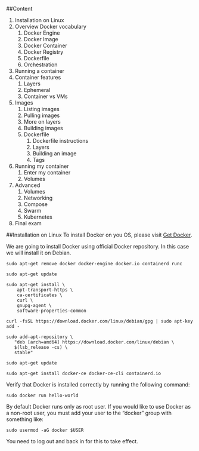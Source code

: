 ##Content
1. Installation on Linux
1. Overview Docker vocabulary
    1. Docker Engine
    1. Docker Image
    1. Docker Container
    1. Docker Registry
    1. Dockerfile
    1. Orchestration
1. Running a container
1. Container features
    1. Layers
    1. Ephemeral
    1. Container vs VMs
1. Images
    1. Listing images
    1. Pulling images
    1. More on layers
    1. Building images
    1. Dockerfile
        1. Dockerfile instructions
        1. Layers
        1. Building an image
        1. Tags
1. Running my container
    1. Enter my container 
    1. Volumes
1. Advanced
    1. Volumes
    2. Networking
    3. Compose
    4. Swarm
    5. Kubernetes
1. Final exam

##Installation on Linux
To install Docker on you OS, please visit [Get Docker](https://docs.docker.com/get-docker/). 

We are going to install Docker using official Docker repository. In this case we will install it on Debian.
```shell script
sudo apt-get remove docker docker-engine docker.io containerd runc

sudo apt-get update

sudo apt-get install \
    apt-transport-https \
    ca-certificates \
    curl \
    gnupg-agent \
    software-properties-common

curl -fsSL https://download.docker.com/linux/debian/gpg | sudo apt-key add -

sudo add-apt-repository \
   "deb [arch=amd64] https://download.docker.com/linux/debian \
   $(lsb_release -cs) \
   stable"

sudo apt-get update

sudo apt-get install docker-ce docker-ce-cli containerd.io
```
Verify that Docker is installed correctly by running the following command:
```shell script
sudo docker run hello-world
```
By default Docker runs only as root user. If you would like to use Docker as a non-root user, you must add your user to the “docker” group with something like:
```shell script
sudo usermod -aG docker $USER
```
You need to log out and back in for this to take effect.
    
